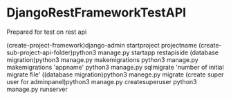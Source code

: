 # DjangoRestFrameworkTestAPI
Prepared for test on rest api

(create-project-framework)django-admin startproject projectname
(create-sub-project-api-folder)python3 manage.py startapp restapiside
(database migration)python3 manage.py makemigrations
python3 manage.py makemigrations 'appname'
python3 manage.py sqlmigrate 'number of initial migrate file'
((database migration)python3 manege.py migrate
(create super user for adminpanel)python3 manage.py createsuperuser
python3 manage.py runserver
